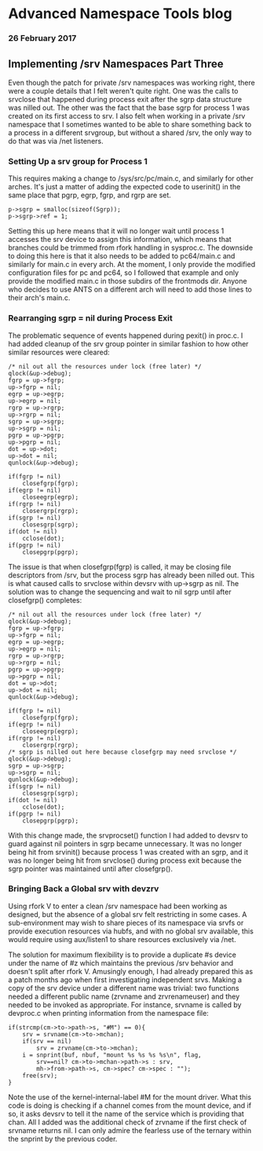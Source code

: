# Advanced Namespace Tools blog
### 26 February 2017

## Implementing /srv Namespaces Part Three

Even though the patch for private /srv namespaces was working right, there were a couple details that I felt weren't quite right. One was the calls to srvclose that happened during process exit after the sgrp data structure was nilled out. The other was the fact that the base sgrp for process 1 was created on its first access to srv. I also felt when working in a private /srv namespace that I sometimes wanted to be able to share something back to a process in a different srvgroup, but without a shared /srv, the only way to do that was via /net listeners.

### Setting Up a srv group for Process 1

This requires making a change to /sys/src/pc/main.c, and similarly for other arches. It's just a matter of adding the expected code to userinit() in the same place that pgrp, egrp, fgrp, and rgrp are set.

	p->sgrp = smalloc(sizeof(Sgrp));
	p->sgrp->ref = 1;

Setting this up here means that it will no longer wait until process 1 accesses the srv device to assign this information, which means that branches could be trimmed from rfork handling in sysproc.c. The downside to doing this here is that it also needs to be added to pc64/main.c and similarly for main.c in every arch. At the moment, I only provide the modified configuration files for pc and pc64, so I followed that example and only provide the modified main.c in those subdirs of the frontmods dir. Anyone who decides to use ANTS on a different arch will need to add those lines to their arch's main.c.

### Rearranging sgrp = nil during Process Exit

The problematic sequence of events happened during pexit() in proc.c. I had added cleanup of the srv group pointer in similar fashion to how other similar resources were cleared:

	/* nil out all the resources under lock (free later) */
	qlock(&up->debug);
	fgrp = up->fgrp;
	up->fgrp = nil;
	egrp = up->egrp;
	up->egrp = nil;
	rgrp = up->rgrp;
	up->rgrp = nil;
	sgrp = up->sgrp;
	up->sgrp = nil;
	pgrp = up->pgrp;
	up->pgrp = nil;
	dot = up->dot;
	up->dot = nil;
	qunlock(&up->debug);

	if(fgrp != nil)
		closefgrp(fgrp);
	if(egrp != nil)
		closeegrp(egrp);
	if(rgrp != nil)
		closergrp(rgrp);
	if(sgrp != nil)
		closesgrp(sgrp);
	if(dot != nil)
		cclose(dot);
	if(pgrp != nil)
		closepgrp(pgrp);

The issue is that when closefgrp(fgrp) is called, it may be closing file descriptors from /srv, but the process sgrp has already been nilled out. This is what caused calls to srvclose within devsrv with up->sgrp as nil. The solution was to change the sequencing and wait to nil sgrp until after closefgrp() completes:

	/* nil out all the resources under lock (free later) */
	qlock(&up->debug);
	fgrp = up->fgrp;
	up->fgrp = nil;
	egrp = up->egrp;
	up->egrp = nil;
	rgrp = up->rgrp;
	up->rgrp = nil;
	pgrp = up->pgrp;
	up->pgrp = nil;
	dot = up->dot;
	up->dot = nil;
	qunlock(&up->debug);

	if(fgrp != nil)
		closefgrp(fgrp);
	if(egrp != nil)
		closeegrp(egrp);
	if(rgrp != nil)
		closergrp(rgrp);
	/* sgrp is nilled out here because closefgrp may need srvclose */
	qlock(&up->debug);
	sgrp = up->sgrp;
	up->sgrp = nil;
	qunlock(&up->debug);
	if(sgrp != nil)
		closesgrp(sgrp);
	if(dot != nil)
		cclose(dot);
	if(pgrp != nil)
		closepgrp(pgrp);

With this change made, the srvprocset() function I had added to devsrv to guard against nil pointers in sgrp became unnecessary. It was no longer being hit from srvinit() because process 1 was created with an sgrp, and it was no longer being hit from srvclose() during process exit because the sgrp pointer was maintained until after closefgrp().

### Bringing Back a Global srv with devzrv

Using rfork V to enter a clean /srv namespace had been working as designed, but the absence of a global srv felt restricting in some cases. A sub-environment may wish to share pieces of its namespace via srvfs or provide execution resources via hubfs, and with no global srv available, this would require using aux/listen1 to share resources exclusively via /net. 

The solution for maximum flexibility is to provide a duplicate #s device under the name of #z which maintains the previous /srv behavior and doesn't split after rfork V. Amusingly enough, I had already prepared this as a patch months ago when first investigating independent srvs. Making a copy of the srv device under a different name was trivial: two functions needed a different public name (zrvname and zrvrenameuser) and they needed to be invoked as appropriate. For instance, srvname is called by devproc.c when printing information from the namespace file:

	if(strcmp(cm->to->path->s, "#M") == 0){
		srv = srvname(cm->to->mchan);
		if(srv == nil)
			srv = zrvname(cm->to->mchan);
		i = snprint(buf, nbuf, "mount %s %s %s %s\n", flag,
			srv==nil? cm->to->mchan->path->s : srv,
			mh->from->path->s, cm->spec? cm->spec : "");
		free(srv);
	}

Note the use of the kernel-internal-label #M for the mount driver. What this code is doing is checking if a channel comes from the mount device, and if so, it asks devsrv to tell it the name of the service which is providing that chan. All I added was the additional check of zrvname if the first check of srvname returns nil. I can only admire the fearless use of the ternary within the snprint by the previous coder.


